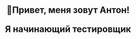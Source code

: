 <div id="content">

<div id="header" align="center">
<h1>
<p>👋Привет, меня зовут Антон!</p>
<text font-size="18">Я начинающий тестировщик</text>
</h1>
</div>

<div>
</div>

</div>
